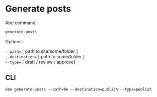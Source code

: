 # Generate posts

Abe command:

```bash
generate-posts
```

Options:

`--path=` [ path to site/some/folder ]  
`--destination=` [ path to some/folder ]  
`--type=` [ draft / review / approve]  

## CLI

```shell
abe generate-posts --path=be --destination=publish --type=publish
```
